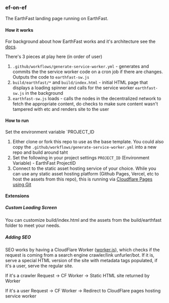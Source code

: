 ### ef-on-ef

The EarthFast landing page running on EarthFast.

#### How it works

For background about how EarthFast works and it's architecture see the [docs](https://docs.earthfast.com).

There's 3 pieces at play here (in order of user)
1. `.github/workflows/generate-service-worker.yml` - generates and commits the the service worker code on a cron job if there are changes. Outputs the code to `earthfast-sw.js`
2. `build/earthfast/*` and `build/index.html` - initial HTML page that displays a loading spinner and calls for the service worker `earthfast-sw.js` in the background
3. `earthfast-sw.js` loads - calls the nodes in the decentralized network to fetch the appropriate content, do checks to make sure content wasn't tampered with etc and renders site to the user

#### How to run

 Set the environment variable `PROJECT_ID
1. Either clone or fork this repo to use as the base template. You could also copy the `.github/workflows/generate-service-worker.yml` into a new repo and build around taht
2. Set the following in your project settings
`PROJECT_ID` (Environment Variable) - EarthFast ProjectID
3. Connect to the static asset hosting service of your choice. While you can use any static asset hosting platform (Github Pages, Vercel, etc to host the assets from this repo), this is running via [Cloudflare Pages using Git](https://developers.cloudflare.com/pages/framework-guides/deploy-anything/#deploy-with-cloudflare-pages)


#### Extensions

##### Custom Loading Screen

You can customize build/index.html and the assets from the build/earthfast folder to meet your needs.

##### Adding SEO 
SEO works by having a CloudFlare Worker ([worker.js](worker.js)), which checks if the request is coming from a search engine crawler/link unfurler/bot. If it is, serve a special HTML version of the site with metadata tags populated, if it's a user, serve the regular site.

If it's a crawler
Request -> CF Worker -> Static HTML site returned by Worker

If it's a user
Request -> CF Worker -> Redirect to CloudFlare pages hosting service worker